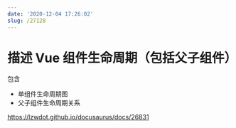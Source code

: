 ```yaml
---
date: '2020-12-04 17:26:02'
slug: /27128
---
```


# 描述 Vue 组件生命周期（包括父子组件）

包含

- 单组件生命周期图
- 父子组件生命周期关系

https://lzwdot.github.io/docusaurus/docs/26831
 
 
 
 
 
 
 
 
 
 
 
 
 
 
 
 
 
 
 
 
 
 
 
 
 
